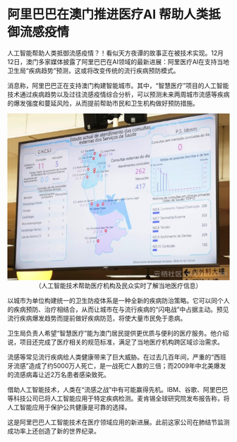 # 阿里巴巴在澳门推进医疗AI 帮助人类抵御流感疫情
人工智能帮助人类抵御流感疫情？！看似天方夜谭的故事正在被技术实现。12月12日，澳门多家媒体披露了阿里巴巴在AI领域的最新进展：阿里医疗AI在支持当地卫生局“疾病趋势”预测，这或将改变传统的流行疾病预防模式。

消息称，阿里巴巴正在支持澳门构建智能城市。其中，“智慧医疗”项目的人工智能技术通过疾病趋势以及过往流感疫情综合分析，可以预测未来两周城市流感等疾病的爆发强度和蔓延风险，从而提前帮助市民和卫生机构做好预防措施。

<div style="text-align:center" align="center">

<img src="/images/医疗AI.jpg" align="center" /></br>
（人工智能技术帮助医疗机构及民众实时了解当地医疗信息）
</div>



以城市为单位构建统一的卫生防疫体系是一种全新的疾病防治策略。它可以同个人的疾病预防、治疗相结合，从而让城市在与流行疾病的“闪电战”中占据主动。预见流行疾病爆发趋势而提前做好疾病防范，将使大量市民免于患病。

卫生局负责人希望“智慧医疗”能为澳门居民提供更优质与便利的医疗服务。他介绍说，项目还完成了医疗相关的规范标准，满足了当地医疗机构跨区域诊治需求。

流感等常见流行疾病给人类健康带来了巨大威胁。在过去几百年间，严重的“西班牙流感”造成了约5000万人死亡，是一战死亡人数的三倍；而2009年中北美爆发的流感病毒让近2万名患者感染致死。

借助人工智能技术，人类在“流感之战”中有可能赢得先机。IBM、谷歌、阿里巴巴等科技公司已将人工智能应用于特定疾病检测。麦肯锡全球研究院发布报告称，将人工智能应用于保护公共健康是可靠的选择。

这是阿里巴巴人工智能技术在医疗领域应用的新进展。此前这家公司在肺结节监测成功率上还创造了新的世界纪录。
